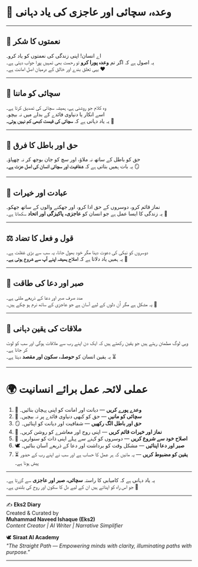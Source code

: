 # 🌌 وعدہ، سچائی اور عاجزی کی یاد دہانی

------------------------------------------------------------------------

## 🌿 نعمتوں کا شکر

اے انسان! اپنی زندگی کی نعمتوں کو یاد کرو۔\
یہ اصول ہے کہ اگر تم **وعدہ پورا کرو** تو رحمت بھی تمہیں پورا جواب دیتی
ہے۔\
یہی تعلق بندے اور خالق کے درمیان اصل امانت ہے۔ ❤️

------------------------------------------------------------------------

## 📖 سچائی کو ماننا

وہ کلام جو روشنی ہے، ہمیشہ سچائی کی تصدیق کرتا ہے۔\
اسے انکار یا دنیاوی فائدے کے بدلے میں نہ بیچو۔\
یہ یاد دہانی ہے کہ **سچائی کی قیمت کبھی کم نہیں ہوتی۔** 🌟

------------------------------------------------------------------------

## 🚫 حق اور باطل کا فرق

حق کو باطل کے ساتھ نہ ملاؤ، اور سچ کو جان بوجھ کر نہ چھپاؤ۔\
یہ بات ہمیں بتاتی ہے کہ **شفافیت اور سچائی انسان کی اصل عزت ہے۔** 🪞

------------------------------------------------------------------------

## 🙏 عبادت اور خیرات

نماز قائم کرو، دوسروں کے حق ادا کرو، اور جھکنے والوں کے ساتھ جھکو۔\
یہ زندگی کا ایسا عمل ہے جو انسان کو **عاجزی، پاکیزگی اور اتحاد** سکھاتا
ہے۔ 🌸

------------------------------------------------------------------------

## ⚖️ قول و فعل کا تضاد

دوسروں کو نیکی کی دعوت دینا مگر خود بھول جانا، یہ سب سے بڑی غفلت ہے۔\
یہ ہمیں یاد دلاتا ہے کہ **اصلاح ہمیشہ اپنے آپ سے شروع ہوتی ہے۔** 🌿

------------------------------------------------------------------------

## 🌱 صبر اور دعا کی طاقت

مدد صرف صبر اور دعا کے ذریعے ملتی ہے۔\
یہ مشکل ہے مگر اُن دلوں کے لیے آسان ہے جو عاجزی کے ساتھ نرم ہو چکے ہیں۔
💖

------------------------------------------------------------------------

## 🌌 ملاقات کی یقین دہانی

وہی لوگ مطمئن رہتے ہیں جو یقین رکھتے ہیں کہ ایک دن اپنے رب سے ملاقات
ہوگی اور سب کو لوٹ کر جانا ہے۔\
یہ یقین انسان کو **حوصلہ، سکون اور مقصد** دیتا ہے۔ ⏳

------------------------------------------------------------------------

# 🌍 عملی لائحہ عمل برائے انسانیت  

1. 🤝 **وعدے پورے کریں** — دیانت اور امانت کو اپنی پہچان بنائیں۔  
2. 🌟 **سچائی کو مانیں** — حق کو کبھی دنیاوی فائدے پر نہ بیچیں۔  
3. 🪞 **حق اور باطل الگ رکھیں** — شفافیت اور دیانت کو اپنائیں۔  
4. 🙏 **نماز اور خیرات قائم کریں** — اپنی روح اور معاشرے کو روشن کریں۔  
5. 🌱 **اصلاح خود سے شروع کریں** — دوسروں کو کہنے سے پہلے اپنی ذات کو سنواریں۔  
6. 🕊️ **صبر اور دعا اپنائیں** — مشکل وقت کو برداشت اور دعا کے ذریعے آسان بنائیں۔  
7. ⏳ **یقین کو مضبوط کریں** — یہ مانیں کہ ہر عمل کا حساب ہے اور سب نے اپنے رب کے حضور پیش ہونا ہے۔  

------------------------------------------------------------------------

یہ یاد دہانی ہے کہ کامیابی کا راستہ **سچائی، صبر اور عاجزی** سے گزرتا
ہے۔\
جو اس راہ کو اپناتے ہیں ان کے لیے دل کا سکون اور روح کی بلندی ہے۔ 🌟

------------------------------------------------------------------------

✍️ **Eks2 Diary**  
Created & Curated by  
**Muhammad Naveed Ishaque (Eks2)**  
*Content Creator | AI Writer | Narrative Simplifier*  

🕊️ **Siraat AI Academy**  
*"The Straight Path — Empowering minds with clarity, illuminating paths with purpose."*  

---  
